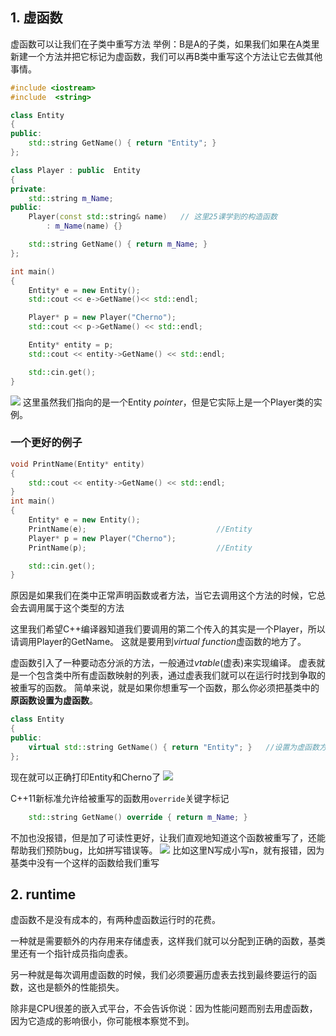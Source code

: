 
## 1. 虚函数

虚函数可以让我们在子类中重写方法
举例：B是A的子类，如果我们如果在A类里新建一个方法并把它标记为虚函数，我们可以再B类中重写这个方法让它去做其他事情。

```cpp
#include <iostream>
#include  <string>

class Entity
{
public:
	std::string GetName() { return "Entity"; }
};

class Player : public  Entity
{
private:
	std::string m_Name;
public:
	Player(const std::string& name)   // 这里25课学到的构造函数
		: m_Name(name) {}

	std::string GetName() { return m_Name; }
};

int main()
{
	Entity* e = new Entity();
	std::cout << e->GetName()<< std::endl;

	Player* p = new Player("Cherno");
	std::cout << p->GetName() << std::endl;

	Entity* entity = p;
	std::cout << entity->GetName() << std::endl;

	std::cin.get();
}
```
![](Pasted%20image%2020230704181515.png)
这里虽然我们指向的是一个Entity *pointer*，但是它实际上是一个Player类的实例。

### 一个更好的例子
```cpp
void PrintName(Entity* entity)
{
	std::cout << entity->GetName() << std::endl;
}
int main()
{
	Entity* e = new Entity();  
	PrintName(e);                             //Entity
	Player* p = new Player("Cherno");
	PrintName(p);                             //Entity

	std::cin.get();
}
```

原因是如果我们在类中正常声明函数或者方法，当它去调用这个方法的时候，它总会去调用属于这个类型的方法

这里我们希望C++编译器知道我们要调用的第二个传入的其实是一个Player，所以请调用Player的GetName。
这就是要用到*virtual function*虚函数的地方了。

虚函数引入了一种要动态分派的方法，一般通过*vtable*(虚表)来实现编译。
虚表就是一个包含类中所有虚函数映射的列表，通过虚表我们就可以在运行时找到争取的被重写的函数。
简单来说，就是如果你想重写一个函数，那么你必须把基类中的**原函数设置为虚函数**。

```cpp
class Entity
{
public:
	virtual std::string GetName() { return "Entity"; }   //设置为虚函数方法
};
```

现在就可以正确打印Entity和Cherno了
![](Pasted%20image%2020230704182832.png)

C++11新标准允许给被重写的函数用`override`关键字标记
```cpp
	std::string GetName() override { return m_Name; }
```

不加也没报错，但是加了可读性更好，让我们直观地知道这个函数被重写了，还能帮助我们预防bug，比如拼写错误等。
![](Pasted%20image%2020230704183318.png)
比如这里N写成小写n，就有报错，因为基类中没有一个这样的函数给我们重写


## 2. runtime

虚函数不是没有成本的，有两种虚函数运行时的花费。

一种就是需要额外的内存用来存储虚表，这样我们就可以分配到正确的函数，基类里还有一个指针成员指向虚表。

另一种就是每次调用虚函数的时候，我们必须要遍历虚表去找到最终要运行的函数，这也是额外的性能损失。

除非是CPU很差的嵌入式平台，不会告诉你说：因为性能问题而别去用虚函数，因为它造成的影响很小，你可能根本察觉不到。